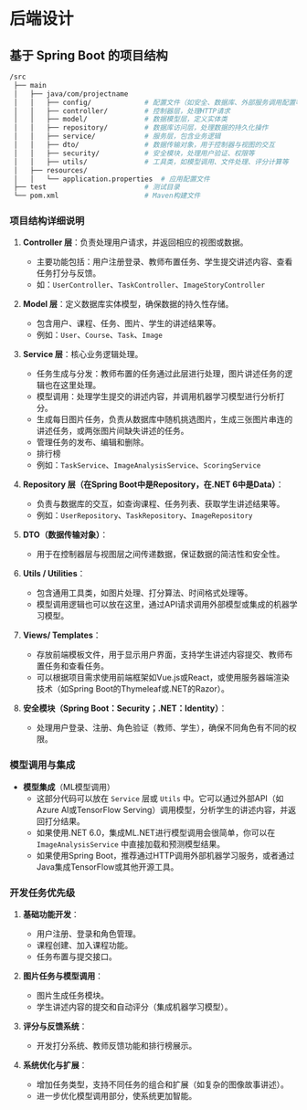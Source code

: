 # 后端设计

## 基于 Spring Boot 的项目结构

```bash
/src
 ├── main
 │   ├── java/com/projectname
 │   │   ├── config/             # 配置文件（如安全、数据库、外部服务调用配置等）
 │   │   ├── controller/         # 控制器层，处理HTTP请求
 │   │   ├── model/              # 数据模型层，定义实体类
 │   │   ├── repository/         # 数据库访问层，处理数据的持久化操作
 │   │   ├── service/            # 服务层，包含业务逻辑
 │   │   ├── dto/                # 数据传输对象，用于控制器与视图的交互
 │   │   ├── security/           # 安全模块，处理用户验证、权限等
 │   │   ├── utils/              # 工具类，如模型调用、文件处理、评分计算等
 │   ├── resources/
 │   │   └── application.properties  # 应用配置文件
 ├── test                        # 测试目录
 └── pom.xml                     # Maven构建文件
```

### 项目结构详细说明

1. **Controller 层**：负责处理用户请求，并返回相应的视图或数据。
   - 主要功能包括：用户注册登录、教师布置任务、学生提交讲述内容、查看任务打分与反馈。
   - 如：`UserController`、`TaskController`、`ImageStoryController`

2. **Model 层**：定义数据库实体模型，确保数据的持久性存储。
   - 包含用户、课程、任务、图片、学生的讲述结果等。
   - 例如：`User`、`Course`、`Task`、`Image`

3. **Service 层**：核心业务逻辑处理。
   - 任务生成与分发：教师布置的任务通过此层进行处理，图片讲述任务的逻辑也在这里处理。
   - 模型调用：处理学生提交的讲述内容，并调用机器学习模型进行分析打分。
   - 生成每日图片任务，负责从数据库中随机挑选图片，生成三张图片串连的讲述任务，或两张图片间缺失讲述的任务。
   - 管理任务的发布、编辑和删除。
   - 排行榜
   - 例如：`TaskService`、`ImageAnalysisService`、`ScoringService`

4. **Repository 层（在Spring Boot中是Repository，在.NET 6中是Data）**：
   - 负责与数据库的交互，如查询课程、任务列表、获取学生讲述结果等。
   - 例如：`UserRepository`、`TaskRepository`、`ImageRepository`

5. **DTO（数据传输对象）**：
   - 用于在控制器层与视图层之间传递数据，保证数据的简洁性和安全性。

6. **Utils / Utilities**：
   - 包含通用工具类，如图片处理、打分算法、时间格式处理等。
   - 模型调用逻辑也可以放在这里，通过API请求调用外部模型或集成的机器学习模型。

7. **Views/ Templates**：
   - 存放前端模板文件，用于显示用户界面，支持学生讲述内容提交、教师布置任务和查看任务。
   - 可以根据项目需求使用前端框架如Vue.js或React，或使用服务器端渲染技术（如Spring Boot的Thymeleaf或.NET的Razor）。

8. **安全模块（Spring Boot：Security；.NET：Identity）**：
   - 处理用户登录、注册、角色验证（教师、学生），确保不同角色有不同的权限。

### 模型调用与集成

- **模型集成**（ML模型调用）
  - 这部分代码可以放在 `Service` 层或 `Utils` 中。它可以通过外部API（如Azure AI或TensorFlow Serving）调用模型，分析学生的讲述内容，并返回打分结果。
  - 如果使用.NET 6.0，集成ML.NET进行模型调用会很简单，你可以在 `ImageAnalysisService` 中直接加载和预测模型结果。
  - 如果使用Spring Boot，推荐通过HTTP调用外部机器学习服务，或者通过Java集成TensorFlow或其他开源工具。

### 开发任务优先级

1. **基础功能开发**：
   - 用户注册、登录和角色管理。
   - 课程创建、加入课程功能。
   - 任务布置与提交接口。

2. **图片任务与模型调用**：
   - 图片生成任务模块。
   - 学生讲述内容的提交和自动评分（集成机器学习模型）。

3. **评分与反馈系统**：
   - 开发打分系统、教师反馈功能和排行榜展示。

4. **系统优化与扩展**：
   - 增加任务类型，支持不同任务的组合和扩展（如复杂的图像故事讲述）。
   - 进一步优化模型调用部分，使系统更加智能。

